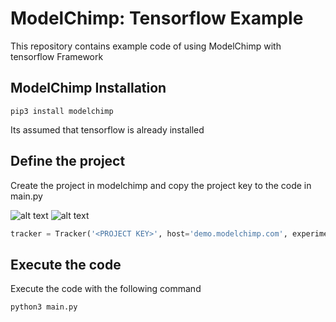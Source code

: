 # ModelChimp: Tensorflow Example

This repository contains example code of using ModelChimp with tensorflow Framework



## ModelChimp Installation


```shell
pip3 install modelchimp
```

Its assumed that tensorflow is already installed


## Define the project

Create the project in modelchimp and copy the project key to the code in main.py

![alt text](https://www.modelchimp.com/assets/img/docs/doc_project_definition.png )
![alt text](https://www.modelchimp.com/assets/img/docs/doc_project_key.png )

```python
tracker = Tracker('<PROJECT KEY>', host='demo.modelchimp.com', experiment_name='MNIST Classification') #MODELCHIMP
```

## Execute the code
Execute the code with the following command

```bash
python3 main.py
```

